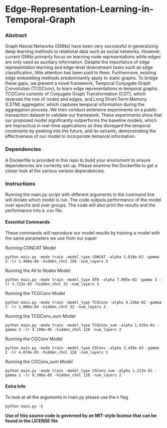 # Edge-Representation-Learning-in-Temporal-Graph

### Abstract
Graph Neural Networks (GNNs) have been very successful in generalizing deep learning methods to relational data such as social networks. However, current GNNs primarily focus on learning node representations while edges are only used as auxiliary information. Despite the importance of edge representation learning and edge-level downstream tasks such as edge classification, little attention has been paid to them. Furthermore, existing edge embedding methods predominantly apply to static graphs. To bridge these gaps, we present a novel framework, Temporal Conjugate Graph Convolution (TCGConv), to learn edge representations in temporal graphs. TCGConv consists of Conjugate Graph Transformation (CGT), which reverses the role of nodes and edges, and Long Short-Term Memory (LSTM) aggregator, which captures temporal information during the aggregation process. We then conduct extensive experiments on a public transaction dataset to validate our framework. These experiments show that our proposed model significantly outperforms the baseline models, which are impractical in real-time applications as they disregard the temporal constraints by peeking into the future, and its variants, demonstrating the effectiveness of our model to incorporate temporal information.



### Dependencies
A Dockerfile is provided in this repo to build your enviroment to ensure dependencies are correctly set up. Please examine the Dockerfile to get a closer look at the various version dependencies.

### Instructions 
Running the main.py script with different arguments in the command line will dictate which model is run. The code outputs performance of the model 
over epochs and over groups. The code will also print the results and the performance into a .csv file. 

#### Essential Commands
These commands will reproduce our model results by training a model with the same parameters we use from our paper

Running CONCAT Model
```
python main.py -mode train -model_type CONCAT -alpha 1.018e-02 -gamma 2 -lr 1.488e-04 -hidden_chnl 256 -num_layers 3
```
Running the All to Nodes Model
```
python main.py -mode train -model_type ATN -alpha 7.895e-03 -gamma 3 -lr 3.722e-05 -hidden_chnl 32 -num_layers 3
```

Running the TCGConv Model
```
python main.py -mode train -model_type TCGConv -alpha 4.236e-02 -gamma 2 -lr 1.000e-04 -hidden_chnl 32 -num_layers 3
```

Running the TCGConv_sum Model
```
python main.py -mode train -model_type TCGConv_sum -alpha 1.935e-02 -gamma 3 -lr 4.189e-05 -hidden_chnl 128 -num_layers 2
```

Running the CGConv Model
```
python main.py -mode train -model_type CGConv -alpha 3.439e-03 -gamma 2 -lr 4.074e-05 -hidden_chnl 128 -num_layers 3
```

Running the CGConv_sum Model
```
python main.py -mode train -model_type CGConv_sum -alpha 1.213e-02 -gamma 2 -lr 9.306e-05 -hidden_chnl 128 -num_layers 2
```

#### Extra Info
To look at all the arguments in main.py please use the `h` flag
```
python main.py -h
```




**Use of this source code is governed by an MIT-style license that can be found in the LICENSE file**
